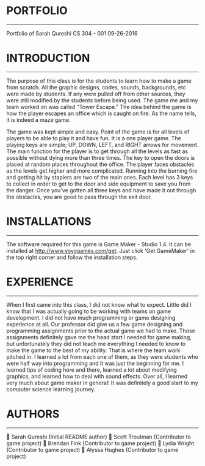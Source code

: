 # PORTFOLIO
-------------
Portfolio of Sarah Qureshi
CS 304 - 001
09-26-2016

# INTRODUCTION
----------------
   The purpose of this class is  for the students to learn how to make a game from scratch. All the graphic designs, codes, sounds, backgrounds, etc were made by students. If any were pulled off from other sources, they were still modified by the students before being used. The game me and my team worked on was called "Tower Escape." The idea behind the game is how the player escapes an office which is caught on fire.  As the name tells, it is indeed a maze game.
   
   The game was kept simple and easy. Point of the game is for all levels of players to be able to play it and have fun. It is a one player game. The playing keys are simple; UP, DOWN, LEFT, and RIGHT arrows for movement. The main function for the player is to get through all the levels as fast as possible without dying more than three times. The key to open the doors is placed at random places throughout the office. The player faces obstacles as the levels get higher and more complicated.  Running into the burning fire and getting hit by staplers are two of the main ones. Each level has 3 keys to collect in order to get to the door and side equipment to save you from the danger. Once you've gotten all three keys and have made it out  through the obstacles, you are good to pass through the exit door. 
  
# INSTALLATIONS
----------------
  The software required for this game is Game Maker - Studio 1.4. It can be installed at http://www.yoyogames.com/get.  Just click 'Get GameMaker' in the top right corner and follow the installation steps. 

# EXPERIENCE
-------------
  When I first came into this class, I did not know what to expect. Little did I know that I was actually going to be working with teams on game development. I did not have much programming or game designing experience at all. Our professor did give us a few game designing and programming  assignments prior to the actual game we had to make. Those assignments definitely gave me the head start I needed for game making, but unfortunately they did not teach me everything I needed to know to make the game to the best of my ability. That is where the team work pitched in. I learned a lot from each one of them, as they were students who were half way into programming and it was just the beginning for me. I learned tips of coding here and there, learned a lot about modifying graphics, and learned how to deal with sound effects. Over all, I learned very much about game maker in general! It was definitely a good start to my computer science learning journey. 

# AUTHORS
----------------
	Sarah  Qureshi (Initial README author)
	Scott Troutman (Contributor to game project)
	Brendan Fink (Contributor to game project)
	Lydia Wright (Contributor to game project)
	Alyssa Hughes (Contributor to game project)
